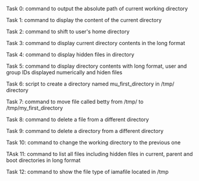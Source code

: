 Task 0:
command to output the absolute path of current working directory

Task 1:
command to display the content of the current directory

Task 2:
command to shift to user's home directory

Task 3:
command to display current directory contents in the long format

Task 4:
command to display hidden files in directory

Task 5:
command to display directory contents with long format, user and group IDs displayed numerically and hiden files

Task 6:
script to create a directory named mu_first_directory in /tmp/ directory

Task 7:
command to move file called betty from /tmp/ to /tmp/my_first_directory

Task 8:
command to delete a file from a different directory

Task 9:
command to delete a directory from a different directory

Task 10:
command to change the working directory to the previous one

TAsk 11:
command to list all files including hidden files in current, parent and boot directories in long format

Task 12:
command to show the file type of iamafile located in /tmp

